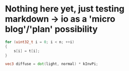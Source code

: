 # Nothing here yet, just testing markdown -> io as a 'micro blog'/'plan' possibility

```c++
for (uint32_t i = 0; i < n; ++i)
{
	s[i] = t[i];
}
```

```glsl
vec3 diffuse = dot(light, normal) * kInvPi;
```

